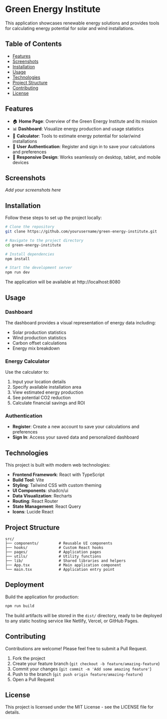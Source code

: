 
# Green Energy Institute

This application showcases renewable energy solutions and provides tools for calculating energy potential for solar and wind installations.

## Table of Contents

- [Features](#features)
- [Screenshots](#screenshots)
- [Installation](#installation)
- [Usage](#usage)
- [Technologies](#technologies)
- [Project Structure](#project-structure)
- [Contributing](#contributing)
- [License](#license)

## Features

- 🏠 **Home Page**: Overview of the Green Energy Institute and its mission
- 📊 **Dashboard**: Visualize energy production and usage statistics
- 🧮 **Calculator**: Tools to estimate energy potential for solar/wind installations
- 👤 **User Authentication**: Register and sign in to save your calculations and preferences
- 📱 **Responsive Design**: Works seamlessly on desktop, tablet, and mobile devices

## Screenshots

*Add your screenshots here*

## Installation

Follow these steps to set up the project locally:

```bash
# Clone the repository
git clone https://github.com/yourusername/green-energy-institute.git

# Navigate to the project directory
cd green-energy-institute

# Install dependencies
npm install

# Start the development server
npm run dev
```

The application will be available at http://localhost:8080

## Usage

### Dashboard

The dashboard provides a visual representation of energy data including:
- Solar production statistics
- Wind production statistics
- Carbon offset calculations
- Energy mix breakdown

### Energy Calculator

Use the calculator to:
1. Input your location details
2. Specify available installation area
3. View estimated energy production
4. See potential CO2 reduction
5. Calculate financial savings and ROI

### Authentication

- **Register**: Create a new account to save your calculations and preferences
- **Sign In**: Access your saved data and personalized dashboard

## Technologies

This project is built with modern web technologies:

- **Frontend Framework**: React with TypeScript
- **Build Tool**: Vite
- **Styling**: Tailwind CSS with custom theming
- **UI Components**: shadcn/ui
- **Data Visualization**: Recharts
- **Routing**: React Router
- **State Management**: React Query
- **Icons**: Lucide React

## Project Structure

```
src/
├── components/         # Reusable UI components
├── hooks/              # Custom React hooks
├── pages/              # Application pages
├── utils/              # Utility functions
├── lib/                # Shared libraries and helpers
├── App.tsx             # Main application component
└── main.tsx            # Application entry point
```

## Deployment

Build the application for production:

```bash
npm run build
```

The build artifacts will be stored in the `dist/` directory, ready to be deployed to any static hosting service like Netlify, Vercel, or GitHub Pages.

## Contributing

Contributions are welcome! Please feel free to submit a Pull Request.

1. Fork the project
2. Create your feature branch (`git checkout -b feature/amazing-feature`)
3. Commit your changes (`git commit -m 'Add some amazing feature'`)
4. Push to the branch (`git push origin feature/amazing-feature`)
5. Open a Pull Request

## License

This project is licensed under the MIT License - see the LICENSE file for details.
